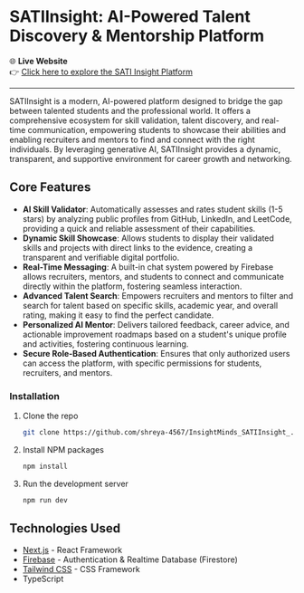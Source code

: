 # SATIInsight: AI-Powered Talent Discovery & Mentorship Platform
🌐 **Live Website**  
👉 [Click here to explore the SATI Insight Platform](https://sati-insight.vercel.app/)

---

SATIInsight is a modern, AI-powered platform designed to bridge the gap between talented students and the professional world. It offers a comprehensive ecosystem for skill validation, talent discovery, and real-time communication, empowering students to showcase their abilities and enabling recruiters and mentors to find and connect with the right individuals. By leveraging generative AI, SATIInsight provides a dynamic, transparent, and supportive environment for career growth and networking.

## Core Features

- **AI Skill Validator**: Automatically assesses and rates student skills (1-5 stars) by analyzing public profiles from GitHub, LinkedIn, and LeetCode, providing a quick and reliable assessment of their capabilities.
- **Dynamic Skill Showcase**: Allows students to display their validated skills and projects with direct links to the evidence, creating a transparent and verifiable digital portfolio.
- **Real-Time Messaging**: A built-in chat system powered by Firebase allows recruiters, mentors, and students to connect and communicate directly within the platform, fostering seamless interaction.
- **Advanced Talent Search**: Empowers recruiters and mentors to filter and search for talent based on specific skills, academic year, and overall rating, making it easy to find the perfect candidate.
- **Personalized AI Mentor**: Delivers tailored feedback, career advice, and actionable improvement roadmaps based on a student's unique profile and activities, fostering continuous learning.
- **Secure Role-Based Authentication**: Ensures that only authorized users can access the platform, with specific permissions for students, recruiters, and mentors.

### Installation

1. Clone the repo

    ```sh
    git clone https://github.com/shreya-4567/InsightMinds_SATIInsight_.git
    ```
2. Install NPM packages
   ```sh
   npm install
   ```
3. Run the development server
    ```sh
    npm run dev
    ```

## Technologies Used

- [Next.js](https://nextjs.org/) - React Framework
- [Firebase](https://firebase.google.com/) - Authentication & Realtime Database (Firestore)
- [Tailwind CSS](https://tailwindcss.com/) - CSS Framework
- TypeScript

